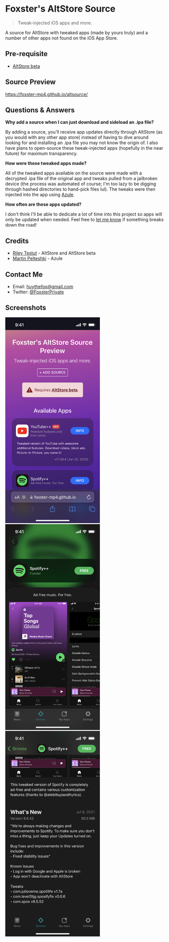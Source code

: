 # Foxster's AltStore Source
> Tweak-injected iOS apps and more.

A source for AltStore with tweaked apps (made by yours truly) and a number of other apps not found on the iOS App Store.

## Pre-requisite
* [AltStore beta](https://faq.altstore.io/patreon/beta-features/)

## Source Preview
https://foxster-mp4.github.io/altsource/

## Questions & Answers

**Why add a source when I can just download and sideload an .ipa file?**

By adding a source, you'll receive app updates directly through AltStore (as you would with any other app store) instead of having to dive around looking for and installing an .ipa file you may not know the origin of. I also have plans to open-source these tweak-injected apps (hopefully in the near future) for maximum transparency.

**How were these tweaked apps made?**

All of the tweaked apps available on the source were made with a decrypted .ipa file of the original app and tweaks pulled from a jailbroken device (the process was automated of course; I'm too lazy to be digging through hashed directories to hand-pick files lul). The tweaks were then injected into the app using [Azule](https://github.com/Al4ise/Azule).

**How often are these apps updated?**

I don't think I'll be able to dedicate a lot of time into this project so apps will only be updated when needed. Feel free to [let me know](#contact-me) if something breaks down the road!

## Credits
* [Riley Testut](https://github.com/rileytestut) - AltStore and AltStore beta
* [Martin Pelteshki](https://github.com/Al4ise) - Azule

## Contact Me
* Email: [huythefox@gmail.com](mailto:huythefox@gmail.com)
* Twitter: [@FoxsterPrivate](https://twitter.com/FoxsterPrivate)

## Screenshots
<img src="source-screenshots/IMG_1515.PNG" alt="screenshot1" width="300"/>
<img src="source-screenshots/IMG_1512.PNG" alt="screenshot2" width="300"/>
<img src="source-screenshots/IMG_1513.PNG" alt="screenshot3" width="300"/>

